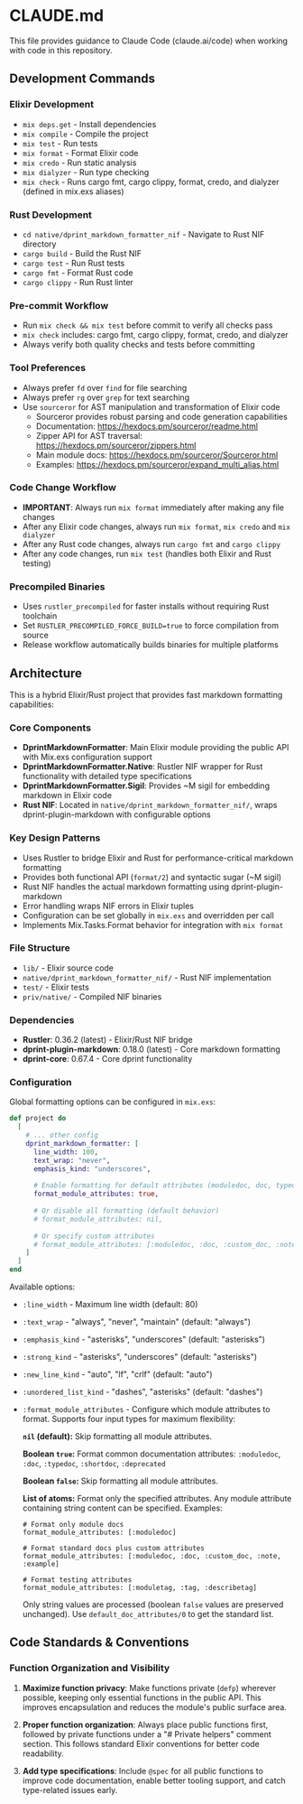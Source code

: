 # CLAUDE.md

This file provides guidance to Claude Code (claude.ai/code) when working with
code in this repository.

## Development Commands

### Elixir Development

- `mix deps.get` - Install dependencies
- `mix compile` - Compile the project
- `mix test` - Run tests
- `mix format` - Format Elixir code
- `mix credo` - Run static analysis
- `mix dialyzer` - Run type checking
- `mix check` - Runs cargo fmt, cargo clippy, format, credo, and dialyzer
  (defined in mix.exs aliases)

### Rust Development

- `cd native/dprint_markdown_formatter_nif` - Navigate to Rust NIF directory
- `cargo build` - Build the Rust NIF
- `cargo test` - Run Rust tests
- `cargo fmt` - Format Rust code
- `cargo clippy` - Run Rust linter

### Pre-commit Workflow

- Run `mix check && mix test` before commit to verify all checks pass
- `mix check` includes: cargo fmt, cargo clippy, format, credo, and dialyzer
- Always verify both quality checks and tests before committing

### Tool Preferences

- Always prefer `fd` over `find` for file searching
- Always prefer `rg` over `grep` for text searching
- Use `sourceror` for AST manipulation and transformation of Elixir code
  - Sourceror provides robust parsing and code generation capabilities
  - Documentation: https://hexdocs.pm/sourceror/readme.html
  - Zipper API for AST traversal: https://hexdocs.pm/sourceror/zippers.html
  - Main module docs: https://hexdocs.pm/sourceror/Sourceror.html
  - Examples: https://hexdocs.pm/sourceror/expand_multi_alias.html

### Code Change Workflow

- **IMPORTANT**: Always run `mix format` immediately after making any file
  changes
- After any Elixir code changes, always run `mix format`, `mix credo` and
  `mix dialyzer`
- After any Rust code changes, always run `cargo fmt` and `cargo clippy`
- After any code changes, run `mix test` (handles both Elixir and Rust testing)

### Precompiled Binaries

- Uses `rustler_precompiled` for faster installs without requiring Rust
  toolchain
- Set `RUSTLER_PRECOMPILED_FORCE_BUILD=true` to force compilation from source
- Release workflow automatically builds binaries for multiple platforms

## Architecture

This is a hybrid Elixir/Rust project that provides fast markdown formatting
capabilities:

### Core Components

- **DprintMarkdownFormatter**: Main Elixir module providing the public API with
  Mix.exs configuration support
- **DprintMarkdownFormatter.Native**: Rustler NIF wrapper for Rust functionality
  with detailed type specifications
- **DprintMarkdownFormatter.Sigil**: Provides ~M sigil for embedding markdown in
  Elixir code
- **Rust NIF**: Located in `native/dprint_markdown_formatter_nif/`, wraps
  dprint-plugin-markdown with configurable options

### Key Design Patterns

- Uses Rustler to bridge Elixir and Rust for performance-critical markdown
  formatting
- Provides both functional API (`format/2`) and syntactic sugar (~M sigil)
- Rust NIF handles the actual markdown formatting using dprint-plugin-markdown
- Error handling wraps NIF errors in Elixir tuples
- Configuration can be set globally in `mix.exs` and overridden per call
- Implements Mix.Tasks.Format behavior for integration with `mix format`

### File Structure

- `lib/` - Elixir source code
- `native/dprint_markdown_formatter_nif/` - Rust NIF implementation
- `test/` - Elixir tests
- `priv/native/` - Compiled NIF binaries

### Dependencies

- **Rustler**: 0.36.2 (latest) - Elixir/Rust NIF bridge
- **dprint-plugin-markdown**: 0.18.0 (latest) - Core markdown formatting
- **dprint-core**: 0.67.4 - Core dprint functionality

### Configuration

Global formatting options can be configured in `mix.exs`:

```elixir
def project do
  [
    # ... other config
    dprint_markdown_formatter: [
      line_width: 100,
      text_wrap: "never",
      emphasis_kind: "underscores",
      
      # Enable formatting for default attributes (moduledoc, doc, typedoc, shortdoc, deprecated)
      format_module_attributes: true,
      
      # Or disable all formatting (default behavior)
      # format_module_attributes: nil,
      
      # Or specify custom attributes
      # format_module_attributes: [:moduledoc, :doc, :custom_doc, :note]
    ]
  ]
end
```

Available options:

- `:line_width` - Maximum line width (default: 80)
- `:text_wrap` - "always", "never", "maintain" (default: "always")
- `:emphasis_kind` - "asterisks", "underscores" (default: "asterisks")
- `:strong_kind` - "asterisks", "underscores" (default: "asterisks")
- `:new_line_kind` - "auto", "lf", "crlf" (default: "auto")
- `:unordered_list_kind` - "dashes", "asterisks" (default: "dashes")
- `:format_module_attributes` - Configure which module attributes to format.
  Supports four input types for maximum flexibility:

  **`nil` (default):** Skip formatting all module attributes.

  **Boolean `true`:** Format common documentation attributes: `:moduledoc`,
  `:doc`, `:typedoc`, `:shortdoc`, `:deprecated`

  **Boolean `false`:** Skip formatting all module attributes.

  **List of atoms:** Format only the specified attributes. Any module attribute
  containing string content can be specified. Examples:

      # Format only module docs
      format_module_attributes: [:moduledoc]

      # Format standard docs plus custom attributes  
      format_module_attributes: [:moduledoc, :doc, :custom_doc, :note, :example]

      # Format testing attributes
      format_module_attributes: [:moduletag, :tag, :describetag]

  Only string values are processed (boolean `false` values are preserved
  unchanged). Use `default_doc_attributes/0` to get the standard list.

## Code Standards & Conventions

### Function Organization and Visibility

1. **Maximize function privacy**: Make functions private (`defp`) wherever
   possible, keeping only essential functions in the public API. This improves
   encapsulation and reduces the module's public surface area.

2. **Proper function organization**: Always place public functions first,
   followed by private functions under a "# Private helpers" comment section.
   This follows standard Elixir conventions for better code readability.

3. **Add type specifications**: Include `@spec` for all public functions to
   improve code documentation, enable better tooling support, and catch
   type-related issues early.
